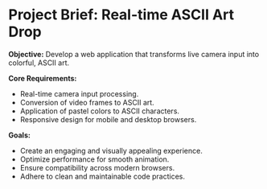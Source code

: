 # Project Brief: Real-time ASCII Art Drop

**Objective:** Develop a web application that transforms live camera input into colorful, ASCII art.

**Core Requirements:**

*   Real-time camera input processing.
*   Conversion of video frames to ASCII art.
*   Application of pastel colors to ASCII characters.
*   Responsive design for mobile and desktop browsers.

**Goals:**

*   Create an engaging and visually appealing experience.
*   Optimize performance for smooth animation.
*   Ensure compatibility across modern browsers.
*   Adhere to clean and maintainable code practices.
